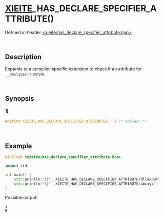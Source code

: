 # [XIEITE](../../macros.md)\_HAS\_DECLARE\_SPECIFIER\_ATTRIBUTE\(\)
Defined in header [<xieite/has_declare_specifier_attribute.hpp>](../../../src/macros/has_declare_specifier_attribute.hpp)

&nbsp;

## Description
Expands to a compiler-specific extension to check if an attribute for `__declspec()` exists.

&nbsp;

## Synopsis
#### 1)
```cpp
#define XIEITE_HAS_DECLARE_SPECIFIER_ATTRIBUTE(...) /* boolean */
```

&nbsp;

## Example
```cpp
#include <xieite/has_declare_specifier_attribute.hpp>

import std;

int main() {
    std::println("{}", XIEITE_HAS_DECLARE_SPECIFIER_ATTRIBUTE(dllexport));
    std::println("{}", XIEITE_HAS_DECLARE_SPECIFIER_ATTRIBUTE(abcxyz));
}
```
Possible output:
```
1
0
```

